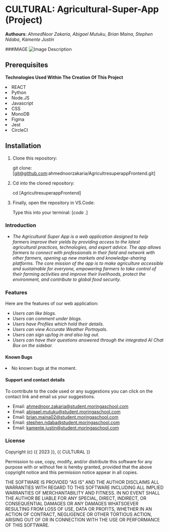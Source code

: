 # **CULTURAL**: Agricultural-Super-App (Project)
**Authours**: *AhmedNoor Zakaria*, *Abigael Mutuku*, *Brian Maina*, *Stephen Ndaba*, *Kamente Justin*

###IMAGE
![Image Description](https://user-images.githubusercontent.com/64485885/234602896-a1bd8bcc-b72b-4821-83d6-8ad885bf435e.png)

## Prerequisites

**Technologies Used Within The Creation Of This Project**
    <li>REACT
    <li>Python
    <li>Node.JS
    <li>Javascript
    <li>CSS
    <li>MonoDB
    <li>Figma
    <li>Jest
    <li>CircleCI

## Installation

1. Clone this repository:

   git clone:[git@github.com:ahmednoorzakaria/AgricultresuperappFrontend.git]

2. Cd into the cloned repository:

   cd [AgricultresuperappFrontend]

3. Finally, open the repository in VS.Code:

   Type this into your terminal: [*code .*]

### Introduction

- *The Agricultural Super App is a web application designed to help farmers improve their yields by providing access to the latest agricultural practices, technologies, and expert advice. The app allows farmers to connect with professionals in their field and network with other farmers, opening up new markets and knowledge-sharing platforms. The core mission of the app is to make agriculture accessible and sustainable for everyone, empowering farmers to take control of their farming activities and improve their livelihoods, protect the environment, and contribute to global food security.*

### Features

Here are the features of our web application:

- *Users can like blogs.*
- *Users can comment under blogs.*
- *Users have Profiles which hold their details.*
- *Users can view Accurate Weather Portrayals.*
- *Users can sign up/log in and also log out.*
- *Users can have their questions answered through the integrated AI Chat Box on the sidebar.*


#### Known Bugs

<li>No known bugs at the moment.

#### Support and contact details 

To contribute to the code used or any suggestions you can click on the contact link and email us your suggestions.

- Email: ahmednoor.zakaria@student.moringaschool.com
- Email: abigael.mutuku@student.moringaschool.com
- Email: brian.maina02@student.moringaschool.com
- Email: stephen.ndaba@student.moringaschool.com
- Email: kamente.justin@student.moringaschool.com

### License
Copyright (c) {{ 2023 }}, {{ CULTURAL }}

Permission to use, copy, modify, and/or distribute this software for any
purpose with or without fee is hereby granted, provided that the above
copyright notice and this permission notice appear in all copies.

THE SOFTWARE IS PROVIDED "AS IS" AND THE AUTHOR DISCLAIMS ALL WARRANTIES WITH
REGARD TO THIS SOFTWARE INCLUDING ALL IMPLIED WARRANTIES OF MERCHANTABILITY AND
FITNESS. IN NO EVENT SHALL THE AUTHOR BE LIABLE FOR ANY SPECIAL, DIRECT,
INDIRECT, OR CONSEQUENTIAL DAMAGES OR ANY DAMAGES WHATSOEVER RESULTING FROM
LOSS OF USE, DATA OR PROFITS, WHETHER IN AN ACTION OF CONTRACT, NEGLIGENCE OR
OTHER TORTIOUS ACTION, ARISING OUT OF OR IN CONNECTION WITH THE USE OR
PERFORMANCE OF THIS SOFTWARE.
